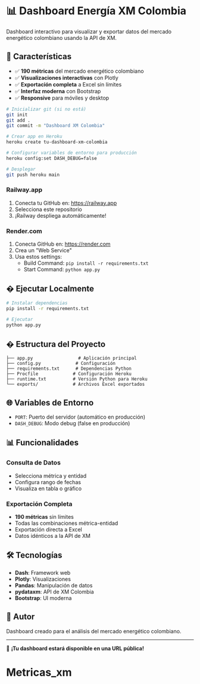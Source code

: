 # 📊 Dashboard Energía XM Colombia

Dashboard interactivo para visualizar y exportar datos del mercado energético colombiano usando la API de XM.

## 🌟 Características

- ✅ **190 métricas** del mercado energético colombiano
- ✅ **Visualizaciones interactivas** con Plotly
- ✅ **Exportación completa** a Excel sin límites
- ✅ **Interfaz moderna** con Bootstrap
- ✅ **Responsive** para móviles y desktop

```bash
# Inicializar git (si no está)
git init
git add .
git commit -m "Dashboard XM Colombia"

# Crear app en Heroku
heroku create tu-dashboard-xm-colombia

# Configurar variables de entorno para producción
heroku config:set DASH_DEBUG=false

# Desplegar
git push heroku main
```

### Railway.app

1. Conecta tu GitHub en: https://railway.app
2. Selecciona este repositorio
3. ¡Railway despliega automáticamente!

### Render.com

1. Conecta GitHub en: https://render.com
2. Crea un "Web Service"
3. Usa estos settings:
   - Build Command: `pip install -r requirements.txt`
   - Start Command: `python app.py`

## � Ejecutar Localmente

```bash
# Instalar dependencias
pip install -r requirements.txt

# Ejecutar
python app.py
```

## � Estructura del Proyecto

```
├── app.py                 # Aplicación principal
├── config.py             # Configuración
├── requirements.txt      # Dependencias Python
├── Procfile             # Configuración Heroku
├── runtime.txt          # Versión Python para Heroku
└── exports/             # Archivos Excel exportados
```

## 🌐 Variables de Entorno

- `PORT`: Puerto del servidor (automático en producción)
- `DASH_DEBUG`: Modo debug (false en producción)

## 📊 Funcionalidades

### Consulta de Datos
- Selecciona métrica y entidad
- Configura rango de fechas
- Visualiza en tabla o gráfico

### Exportación Completa
- **190 métricas** sin límites
- Todas las combinaciones métrica-entidad
- Exportación directa a Excel
- Datos idénticos a la API de XM

## 🛠 Tecnologías

- **Dash**: Framework web
- **Plotly**: Visualizaciones
- **Pandas**: Manipulación de datos
- **pydataxm**: API de XM Colombia
- **Bootstrap**: UI moderna

## 📝 Autor

Dashboard creado para el análisis del mercado energético colombiano.

---

🚀 **¡Tu dashboard estará disponible en una URL pública!**
# Metricas_xm
